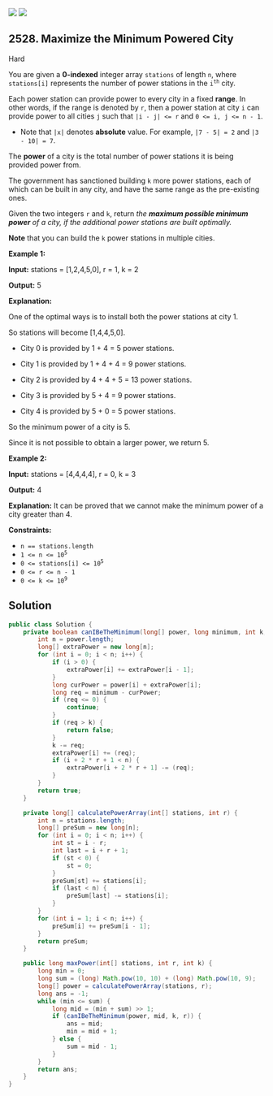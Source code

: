 [![](https://img.shields.io/github/stars/javadev/LeetCode-in-Java?label=Stars&style=flat-square)](https://github.com/javadev/LeetCode-in-Java)
[![](https://img.shields.io/github/forks/javadev/LeetCode-in-Java?label=Fork%20me%20on%20GitHub%20&style=flat-square)](https://github.com/javadev/LeetCode-in-Java/fork)

## 2528\. Maximize the Minimum Powered City

Hard

You are given a **0-indexed** integer array `stations` of length `n`, where `stations[i]` represents the number of power stations in the <code>i<sup>th</sup></code> city.

Each power station can provide power to every city in a fixed **range**. In other words, if the range is denoted by `r`, then a power station at city `i` can provide power to all cities `j` such that `|i - j| <= r` and `0 <= i, j <= n - 1`.

*   Note that `|x|` denotes **absolute** value. For example, `|7 - 5| = 2` and `|3 - 10| = 7`.

The **power** of a city is the total number of power stations it is being provided power from.

The government has sanctioned building `k` more power stations, each of which can be built in any city, and have the same range as the pre-existing ones.

Given the two integers `r` and `k`, return _the **maximum possible minimum power** of a city, if the additional power stations are built optimally._

**Note** that you can build the `k` power stations in multiple cities.

**Example 1:**

**Input:** stations = [1,2,4,5,0], r = 1, k = 2

**Output:** 5

**Explanation:** 

One of the optimal ways is to install both the power stations at city 1. 

So stations will become [1,4,4,5,0]. 

- City 0 is provided by 1 + 4 = 5 power stations. 

- City 1 is provided by 1 + 4 + 4 = 9 power stations. 

- City 2 is provided by 4 + 4 + 5 = 13 power stations. 

- City 3 is provided by 5 + 4 = 9 power stations.

- City 4 is provided by 5 + 0 = 5 power stations. 

So the minimum power of a city is 5. 

Since it is not possible to obtain a larger power, we return 5.

**Example 2:**

**Input:** stations = [4,4,4,4], r = 0, k = 3

**Output:** 4

**Explanation:** It can be proved that we cannot make the minimum power of a city greater than 4.

**Constraints:**

*   `n == stations.length`
*   <code>1 <= n <= 10<sup>5</sup></code>
*   <code>0 <= stations[i] <= 10<sup>5</sup></code>
*   `0 <= r <= n - 1`
*   <code>0 <= k <= 10<sup>9</sup></code>

## Solution

```java
public class Solution {
    private boolean canIBeTheMinimum(long[] power, long minimum, int k, int r) {
        int n = power.length;
        long[] extraPower = new long[n];
        for (int i = 0; i < n; i++) {
            if (i > 0) {
                extraPower[i] += extraPower[i - 1];
            }
            long curPower = power[i] + extraPower[i];
            long req = minimum - curPower;
            if (req <= 0) {
                continue;
            }
            if (req > k) {
                return false;
            }
            k -= req;
            extraPower[i] += (req);
            if (i + 2 * r + 1 < n) {
                extraPower[i + 2 * r + 1] -= (req);
            }
        }
        return true;
    }

    private long[] calculatePowerArray(int[] stations, int r) {
        int n = stations.length;
        long[] preSum = new long[n];
        for (int i = 0; i < n; i++) {
            int st = i - r;
            int last = i + r + 1;
            if (st < 0) {
                st = 0;
            }
            preSum[st] += stations[i];
            if (last < n) {
                preSum[last] -= stations[i];
            }
        }
        for (int i = 1; i < n; i++) {
            preSum[i] += preSum[i - 1];
        }
        return preSum;
    }

    public long maxPower(int[] stations, int r, int k) {
        long min = 0;
        long sum = (long) Math.pow(10, 10) + (long) Math.pow(10, 9);
        long[] power = calculatePowerArray(stations, r);
        long ans = -1;
        while (min <= sum) {
            long mid = (min + sum) >> 1;
            if (canIBeTheMinimum(power, mid, k, r)) {
                ans = mid;
                min = mid + 1;
            } else {
                sum = mid - 1;
            }
        }
        return ans;
    }
}
```